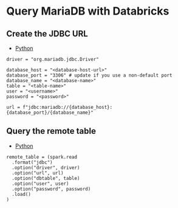 # Query MariaDB with Databricks



## Create the JDBC URL

- [Python](https://docs.databricks.com/external-data/mariadb.html#0-language-python)

```
driver = "org.mariadb.jdbc.Driver"

database_host = "<database-host-url>"
database_port = "3306" # update if you use a non-default port
database_name = "<database-name>"
table = "<table-name>"
user = "<username>"
password = "<password>"

url = f"jdbc:mariadb://{database_host}:{database_port}/{database_name}"

```

## Query the remote table

- [Python](https://docs.databricks.com/external-data/mariadb.html#1-language-python)

```
remote_table = (spark.read
  .format("jdbc")
  .option("driver", driver)
  .option("url", url)
  .option("dbtable", table)
  .option("user", user)
  .option("password", password)
  .load()
)

```